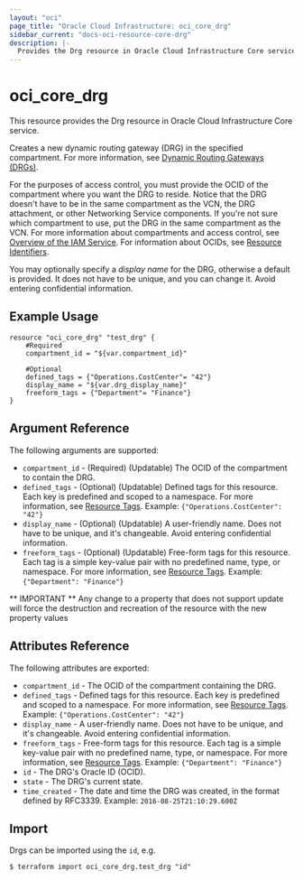 ```yaml
---
layout: "oci"
page_title: "Oracle Cloud Infrastructure: oci_core_drg"
sidebar_current: "docs-oci-resource-core-drg"
description: |-
  Provides the Drg resource in Oracle Cloud Infrastructure Core service
---
```


# oci_core_drg
This resource provides the Drg resource in Oracle Cloud Infrastructure Core service.

Creates a new dynamic routing gateway (DRG) in the specified compartment. For more information,
see [Dynamic Routing Gateways (DRGs)](https://docs.cloud.oracle.com/iaas/Content/Network/Tasks/managingDRGs.htm).

For the purposes of access control, you must provide the OCID of the compartment where you want
the DRG to reside. Notice that the DRG doesn't have to be in the same compartment as the VCN,
the DRG attachment, or other Networking Service components. If you're not sure which compartment
to use, put the DRG in the same compartment as the VCN. For more information about compartments
and access control, see [Overview of the IAM Service](https://docs.cloud.oracle.com/iaas/Content/Identity/Concepts/overview.htm).
For information about OCIDs, see [Resource Identifiers](https://docs.cloud.oracle.com/iaas/Content/General/Concepts/identifiers.htm).

You may optionally specify a *display name* for the DRG, otherwise a default is provided.
It does not have to be unique, and you can change it. Avoid entering confidential information.


## Example Usage

```hcl
resource "oci_core_drg" "test_drg" {
	#Required
	compartment_id = "${var.compartment_id}"

	#Optional
	defined_tags = {"Operations.CostCenter"= "42"}
	display_name = "${var.drg_display_name}"
	freeform_tags = {"Department"= "Finance"}
}
```

## Argument Reference

The following arguments are supported:

* `compartment_id` - (Required) (Updatable) The OCID of the compartment to contain the DRG.
* `defined_tags` - (Optional) (Updatable) Defined tags for this resource. Each key is predefined and scoped to a namespace. For more information, see [Resource Tags](https://docs.cloud.oracle.com/iaas/Content/General/Concepts/resourcetags.htm).  Example: `{"Operations.CostCenter": "42"}` 
* `display_name` - (Optional) (Updatable) A user-friendly name. Does not have to be unique, and it's changeable. Avoid entering confidential information.
* `freeform_tags` - (Optional) (Updatable) Free-form tags for this resource. Each tag is a simple key-value pair with no predefined name, type, or namespace. For more information, see [Resource Tags](https://docs.cloud.oracle.com/iaas/Content/General/Concepts/resourcetags.htm).  Example: `{"Department": "Finance"}` 


** IMPORTANT **
Any change to a property that does not support update will force the destruction and recreation of the resource with the new property values

## Attributes Reference

The following attributes are exported:

* `compartment_id` - The OCID of the compartment containing the DRG.
* `defined_tags` - Defined tags for this resource. Each key is predefined and scoped to a namespace. For more information, see [Resource Tags](https://docs.cloud.oracle.com/iaas/Content/General/Concepts/resourcetags.htm).  Example: `{"Operations.CostCenter": "42"}` 
* `display_name` - A user-friendly name. Does not have to be unique, and it's changeable. Avoid entering confidential information. 
* `freeform_tags` - Free-form tags for this resource. Each tag is a simple key-value pair with no predefined name, type, or namespace. For more information, see [Resource Tags](https://docs.cloud.oracle.com/iaas/Content/General/Concepts/resourcetags.htm).  Example: `{"Department": "Finance"}` 
* `id` - The DRG's Oracle ID (OCID).
* `state` - The DRG's current state.
* `time_created` - The date and time the DRG was created, in the format defined by RFC3339.  Example: `2016-08-25T21:10:29.600Z` 

## Import

Drgs can be imported using the `id`, e.g.

```
$ terraform import oci_core_drg.test_drg "id"
```

